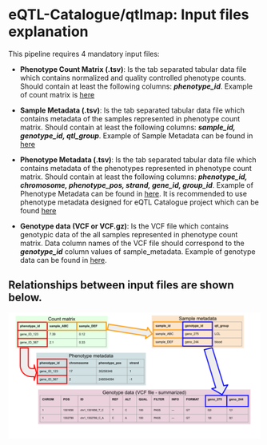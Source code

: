 # eQTL-Catalogue/qtlmap: Input files explanation

This pipeline requires 4 mandatory input files:

* **Phenotype Count Matrix (.tsv)**: Is the tab separated tabular data file which contains normalized and quality controlled phenotype counts. Should contain at least the following columns: **_phenotype_id_**. Example of count matrix is [here](../testdata/GEUVADIS_cqn.tsv)

* **Sample Metadata (.tsv)**: Is the tab separated tabular data file which contains metadata of the samples represented in phenotype count matrix. Should contain at least the following columns: **_sample_id, genotype_id, qtl_group_**. Example of Sample Metadata can be found in [here](../testdata/GEUVADIS_sample_metadata.tsv)

* **Phenotype Metadata (.tsv)**: Is the tab separated tabular data file which contains metadata of the phenotypes represented in phenotype count matrix. Should contain at least the following columns: **_phenotype_id, chromosome, phenotype_pos, strand, gene_id, group_id_**. Example of Phenotype Metadata can be found in [here](../testdata/GEUVADIS_phenotype_metadata.tsv). It is recommended to use phenotype metadata designed for eQTL Catalogue project which can be found [here](https://zenodo.org/record/3366011#.X_SNWOkzbuY) 

* **Genotype data (VCF or VCF.gz)**: Is the VCF file which contains genotypic data of the all samples represented in phenotype count matrix. Data column names of the VCF file should correspond to the _**genotype_id**_ column values of sample_metadata. Example of genotype data can be found in [here](../testdata/GEUVADIS_genotypes.vcf.gz).


## Relationships between input files are shown below.

![input_relationships](images/input_relations.svg)

